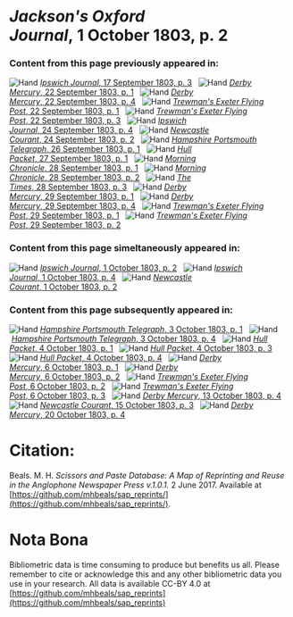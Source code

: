 # *Jackson's Oxford Journal*, 1 October 1803, p. 2  
  
### Content from this page previously appeared in:  
![Hand](http://scissorsandpaste.net/wp-content/uploads/2017/06/smallhandpointer.png) [*Ipswich Journal*, 17 September 1803, p. 3](https://mhbeals.github.io/sap_html/Ipswich-Journal/Ipswich-Journal-17-September-1803-p-3)  
![Hand](http://scissorsandpaste.net/wp-content/uploads/2017/06/smallhandpointer.png) [*Derby Mercury*, 22 September 1803, p. 1](https://mhbeals.github.io/sap_html/Derby-Mercury/Derby-Mercury-22-September-1803-p-1)  
![Hand](http://scissorsandpaste.net/wp-content/uploads/2017/06/smallhandpointer.png) [*Derby Mercury*, 22 September 1803, p. 4](https://mhbeals.github.io/sap_html/Derby-Mercury/Derby-Mercury-22-September-1803-p-4)  
![Hand](http://scissorsandpaste.net/wp-content/uploads/2017/06/smallhandpointer.png) [*Trewman's Exeter Flying Post*, 22 September 1803, p. 1](https://mhbeals.github.io/sap_html/Trewman's-Exeter-Flying-Post/Trewman's-Exeter-Flying-Post-22-September-1803-p-1)  
![Hand](http://scissorsandpaste.net/wp-content/uploads/2017/06/smallhandpointer.png) [*Trewman's Exeter Flying Post*, 22 September 1803, p. 3](https://mhbeals.github.io/sap_html/Trewman's-Exeter-Flying-Post/Trewman's-Exeter-Flying-Post-22-September-1803-p-3)  
![Hand](http://scissorsandpaste.net/wp-content/uploads/2017/06/smallhandpointer.png) [*Ipswich Journal*, 24 September 1803, p. 4](https://mhbeals.github.io/sap_html/Ipswich-Journal/Ipswich-Journal-24-September-1803-p-4)  
![Hand](http://scissorsandpaste.net/wp-content/uploads/2017/06/smallhandpointer.png) [*Newcastle Courant*, 24 September 1803, p. 2](https://mhbeals.github.io/sap_html/Newcastle-Courant/Newcastle-Courant-24-September-1803-p-2)  
![Hand](http://scissorsandpaste.net/wp-content/uploads/2017/06/smallhandpointer.png) [*Hampshire Portsmouth Telegraph*, 26 September 1803, p. 1](https://mhbeals.github.io/sap_html/Hampshire-Portsmouth-Telegraph/Hampshire-Portsmouth-Telegraph-26-September-1803-p-1)  
![Hand](http://scissorsandpaste.net/wp-content/uploads/2017/06/smallhandpointer.png) [*Hull Packet*, 27 September 1803, p. 1](https://mhbeals.github.io/sap_html/Hull-Packet/Hull-Packet-27-September-1803-p-1)  
![Hand](http://scissorsandpaste.net/wp-content/uploads/2017/06/smallhandpointer.png) [*Morning Chronicle*, 28 September 1803, p. 1](https://mhbeals.github.io/sap_html/Morning-Chronicle/Morning-Chronicle-28-September-1803-p-1)  
![Hand](http://scissorsandpaste.net/wp-content/uploads/2017/06/smallhandpointer.png) [*Morning Chronicle*, 28 September 1803, p. 2](https://mhbeals.github.io/sap_html/Morning-Chronicle/Morning-Chronicle-28-September-1803-p-2)  
![Hand](http://scissorsandpaste.net/wp-content/uploads/2017/06/smallhandpointer.png) [*The Times*, 28 September 1803, p. 3](https://mhbeals.github.io/sap_html/The-Times/The-Times-28-September-1803-p-3)  
![Hand](http://scissorsandpaste.net/wp-content/uploads/2017/06/smallhandpointer.png) [*Derby Mercury*, 29 September 1803, p. 1](https://mhbeals.github.io/sap_html/Derby-Mercury/Derby-Mercury-29-September-1803-p-1)  
![Hand](http://scissorsandpaste.net/wp-content/uploads/2017/06/smallhandpointer.png) [*Derby Mercury*, 29 September 1803, p. 4](https://mhbeals.github.io/sap_html/Derby-Mercury/Derby-Mercury-29-September-1803-p-4)  
![Hand](http://scissorsandpaste.net/wp-content/uploads/2017/06/smallhandpointer.png) [*Trewman's Exeter Flying Post*, 29 September 1803, p. 1](https://mhbeals.github.io/sap_html/Trewman's-Exeter-Flying-Post/Trewman's-Exeter-Flying-Post-29-September-1803-p-1)  
![Hand](http://scissorsandpaste.net/wp-content/uploads/2017/06/smallhandpointer.png) [*Trewman's Exeter Flying Post*, 29 September 1803, p. 2](https://mhbeals.github.io/sap_html/Trewman's-Exeter-Flying-Post/Trewman's-Exeter-Flying-Post-29-September-1803-p-2)  
  
### Content from this page simeltaneously appeared in:  
![Hand](http://scissorsandpaste.net/wp-content/uploads/2017/06/smallhandpointer.png) [*Ipswich Journal*, 1 October 1803, p. 2](https://mhbeals.github.io/sap_html/Ipswich-Journal/Ipswich-Journal-1-October-1803-p-2)  
![Hand](http://scissorsandpaste.net/wp-content/uploads/2017/06/smallhandpointer.png) [*Ipswich Journal*, 1 October 1803, p. 4](https://mhbeals.github.io/sap_html/Ipswich-Journal/Ipswich-Journal-1-October-1803-p-4)  
![Hand](http://scissorsandpaste.net/wp-content/uploads/2017/06/smallhandpointer.png) [*Newcastle Courant*, 1 October 1803, p. 2](https://mhbeals.github.io/sap_html/Newcastle-Courant/Newcastle-Courant-1-October-1803-p-2)  
  
### Content from this page subsequently appeared in:  
![Hand](http://scissorsandpaste.net/wp-content/uploads/2017/06/smallhandpointer.png) [*Hampshire Portsmouth Telegraph*, 3 October 1803, p. 1](https://mhbeals.github.io/sap_html/Hampshire-Portsmouth-Telegraph/Hampshire-Portsmouth-Telegraph-3-October-1803-p-1)  
![Hand](http://scissorsandpaste.net/wp-content/uploads/2017/06/smallhandpointer.png) [*Hampshire Portsmouth Telegraph*, 3 October 1803, p. 4](https://mhbeals.github.io/sap_html/Hampshire-Portsmouth-Telegraph/Hampshire-Portsmouth-Telegraph-3-October-1803-p-4)  
![Hand](http://scissorsandpaste.net/wp-content/uploads/2017/06/smallhandpointer.png) [*Hull Packet*, 4 October 1803, p. 1](https://mhbeals.github.io/sap_html/Hull-Packet/Hull-Packet-4-October-1803-p-1)  
![Hand](http://scissorsandpaste.net/wp-content/uploads/2017/06/smallhandpointer.png) [*Hull Packet*, 4 October 1803, p. 3](https://mhbeals.github.io/sap_html/Hull-Packet/Hull-Packet-4-October-1803-p-3)  
![Hand](http://scissorsandpaste.net/wp-content/uploads/2017/06/smallhandpointer.png) [*Hull Packet*, 4 October 1803, p. 4](https://mhbeals.github.io/sap_html/Hull-Packet/Hull-Packet-4-October-1803-p-4)  
![Hand](http://scissorsandpaste.net/wp-content/uploads/2017/06/smallhandpointer.png) [*Derby Mercury*, 6 October 1803, p. 1](https://mhbeals.github.io/sap_html/Derby-Mercury/Derby-Mercury-6-October-1803-p-1)  
![Hand](http://scissorsandpaste.net/wp-content/uploads/2017/06/smallhandpointer.png) [*Derby Mercury*, 6 October 1803, p. 2](https://mhbeals.github.io/sap_html/Derby-Mercury/Derby-Mercury-6-October-1803-p-2)  
![Hand](http://scissorsandpaste.net/wp-content/uploads/2017/06/smallhandpointer.png) [*Trewman's Exeter Flying Post*, 6 October 1803, p. 2](https://mhbeals.github.io/sap_html/Trewman's-Exeter-Flying-Post/Trewman's-Exeter-Flying-Post-6-October-1803-p-2)  
![Hand](http://scissorsandpaste.net/wp-content/uploads/2017/06/smallhandpointer.png) [*Trewman's Exeter Flying Post*, 6 October 1803, p. 3](https://mhbeals.github.io/sap_html/Trewman's-Exeter-Flying-Post/Trewman's-Exeter-Flying-Post-6-October-1803-p-3)  
![Hand](http://scissorsandpaste.net/wp-content/uploads/2017/06/smallhandpointer.png) [*Derby Mercury*, 13 October 1803, p. 4](https://mhbeals.github.io/sap_html/Derby-Mercury/Derby-Mercury-13-October-1803-p-4)  
![Hand](http://scissorsandpaste.net/wp-content/uploads/2017/06/smallhandpointer.png) [*Newcastle Courant*, 15 October 1803, p. 3](https://mhbeals.github.io/sap_html/Newcastle-Courant/Newcastle-Courant-15-October-1803-p-3)  
![Hand](http://scissorsandpaste.net/wp-content/uploads/2017/06/smallhandpointer.png) [*Derby Mercury*, 20 October 1803, p. 4](https://mhbeals.github.io/sap_html/Derby-Mercury/Derby-Mercury-20-October-1803-p-4)  


# Citation: 

Beals. M. H. *Scissors and Paste Database: A Map of Reprinting and Reuse in the Anglophone Newspaper Press v.1.0.1.* 2 June 2017. Available at [https://github.com/mhbeals/sap_reprints/](https://github.com/mhbeals/sap_reprints/). 

# Nota Bona

Bibliometric data is time consuming to produce but benefits us all. Please remember to cite or acknowledge this and any other bibliometric data you use in your research. All data is available CC-BY 4.0 at [https://github.com/mhbeals/sap_reprints](https://github.com/mhbeals/sap_reprints)